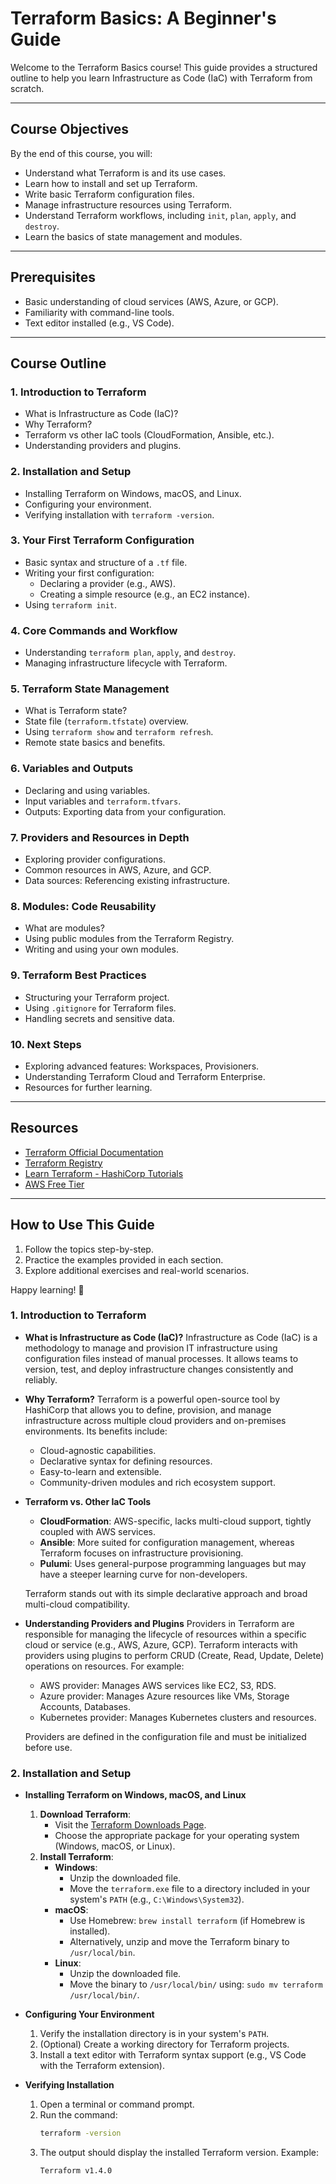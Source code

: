 # Terraform Basics: A Beginner's Guide

Welcome to the Terraform Basics course! This guide provides a structured outline to help you learn Infrastructure as Code (IaC) with Terraform from scratch.

---

## Course Objectives
By the end of this course, you will:
- Understand what Terraform is and its use cases.
- Learn how to install and set up Terraform.
- Write basic Terraform configuration files.
- Manage infrastructure resources using Terraform.
- Understand Terraform workflows, including `init`, `plan`, `apply`, and `destroy`.
- Learn the basics of state management and modules.

---

## Prerequisites

- Basic understanding of cloud services (AWS, Azure, or GCP).
- Familiarity with command-line tools.
- Text editor installed (e.g., VS Code).

---

## Course Outline

### **1. Introduction to Terraform**
- What is Infrastructure as Code (IaC)?
- Why Terraform?
- Terraform vs other IaC tools (CloudFormation, Ansible, etc.).
- Understanding providers and plugins.

### **2. Installation and Setup**
- Installing Terraform on Windows, macOS, and Linux.
- Configuring your environment.
- Verifying installation with `terraform -version`.

### **3. Your First Terraform Configuration**
- Basic syntax and structure of a `.tf` file.
- Writing your first configuration:
  - Declaring a provider (e.g., AWS).
  - Creating a simple resource (e.g., an EC2 instance).
- Using `terraform init`.

### **4. Core Commands and Workflow**
- Understanding `terraform plan`, `apply`, and `destroy`.
- Managing infrastructure lifecycle with Terraform.

### **5. Terraform State Management**
- What is Terraform state?
- State file (`terraform.tfstate`) overview.
- Using `terraform show` and `terraform refresh`.
- Remote state basics and benefits.

### **6. Variables and Outputs**
- Declaring and using variables.
- Input variables and `terraform.tfvars`.
- Outputs: Exporting data from your configuration.

### **7. Providers and Resources in Depth**
- Exploring provider configurations.
- Common resources in AWS, Azure, and GCP.
- Data sources: Referencing existing infrastructure.

### **8. Modules: Code Reusability**
- What are modules?
- Using public modules from the Terraform Registry.
- Writing and using your own modules.

### **9. Terraform Best Practices**
- Structuring your Terraform project.
- Using `.gitignore` for Terraform files.
- Handling secrets and sensitive data.

### **10. Next Steps**
- Exploring advanced features: Workspaces, Provisioners.
- Understanding Terraform Cloud and Terraform Enterprise.
- Resources for further learning.

---

## Resources
- [Terraform Official Documentation](https://developer.hashicorp.com/terraform/docs)
- [Terraform Registry](https://registry.terraform.io/)
- [Learn Terraform - HashiCorp Tutorials](https://learn.hashicorp.com/terraform)
- [AWS Free Tier](https://aws.amazon.com/free/)

---

## How to Use This Guide
1. Follow the topics step-by-step.
2. Practice the examples provided in each section.
3. Explore additional exercises and real-world scenarios.

Happy learning! 🚀



### **1. Introduction to Terraform**
- **What is Infrastructure as Code (IaC)?**
  Infrastructure as Code (IaC) is a methodology to manage and provision IT infrastructure using configuration files instead of manual processes. It allows teams to version, test, and deploy infrastructure changes consistently and reliably.

- **Why Terraform?**
  Terraform is a powerful open-source tool by HashiCorp that allows you to define, provision, and manage infrastructure across multiple cloud providers and on-premises environments. Its benefits include:
  - Cloud-agnostic capabilities.
  - Declarative syntax for defining resources.
  - Easy-to-learn and extensible.
  - Community-driven modules and rich ecosystem support.

- **Terraform vs. Other IaC Tools**
  - **CloudFormation**: AWS-specific, lacks multi-cloud support, tightly coupled with AWS services.
  - **Ansible**: More suited for configuration management, whereas Terraform focuses on infrastructure provisioning.
  - **Pulumi**: Uses general-purpose programming languages but may have a steeper learning curve for non-developers.

  Terraform stands out with its simple declarative approach and broad multi-cloud compatibility.

- **Understanding Providers and Plugins**
  Providers in Terraform are responsible for managing the lifecycle of resources within a specific cloud or service (e.g., AWS, Azure, GCP). Terraform interacts with providers using plugins to perform CRUD (Create, Read, Update, Delete) operations on resources. For example:
  - AWS provider: Manages AWS services like EC2, S3, RDS.
  - Azure provider: Manages Azure resources like VMs, Storage Accounts, Databases.
  - Kubernetes provider: Manages Kubernetes clusters and resources.

  Providers are defined in the configuration file and must be initialized before use.



### **2. Installation and Setup**
- **Installing Terraform on Windows, macOS, and Linux**
  1. **Download Terraform**:
     - Visit the [Terraform Downloads Page](https://www.terraform.io/downloads.html).
     - Choose the appropriate package for your operating system (Windows, macOS, or Linux).
  2. **Install Terraform**:
     - **Windows**:
       - Unzip the downloaded file.
       - Move the `terraform.exe` file to a directory included in your system's `PATH` (e.g., `C:\Windows\System32`).
     - **macOS**:
       - Use Homebrew: `brew install terraform` (if Homebrew is installed).
       - Alternatively, unzip and move the Terraform binary to `/usr/local/bin`.
     - **Linux**:
       - Unzip the downloaded file.
       - Move the binary to `/usr/local/bin/` using: `sudo mv terraform /usr/local/bin/`.

- **Configuring Your Environment**
  1. Verify the installation directory is in your system's `PATH`.
  2. (Optional) Create a working directory for Terraform projects.
  3. Install a text editor with Terraform syntax support (e.g., VS Code with the Terraform extension).

- **Verifying Installation**
  1. Open a terminal or command prompt.
  2. Run the command:
     ```bash
     terraform -version
     ```
  3. The output should display the installed Terraform version. Example:
     ```
     Terraform v1.4.0
     ```


